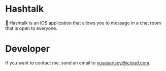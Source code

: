 # Hashtalk

💬 Hashtalk is an iOS application that allows you to message in a chat room that is open to everyone.

# <b>Developer</b>

If you want to contact me, send an email to yusasarisoy@icloud.com.
